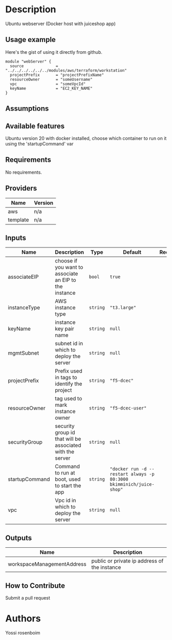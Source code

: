 # Description
Ubuntu webserver (Docker host with juiceshop app)
## Usage example

Here's the gist of using it directly from github.

```hcl
module "webServer" {
  source              = "../../../../../../modules/aws/terraform/workstation"
  projectPrefix       = "projectPrefixName"
  resourceOwner       = "someUsername"
  vpc                 = "someVpcId"
  keyName             = "EC2_KEY_NAME"
}
```

## Assumptions

## Available features

Ubuntu version 20 with docker installed, choose which container to run on it using the 'startupCommand' var

## Requirements

No requirements.

## Providers

| Name | Version |
|------|---------|
| aws | n/a |
| template | n/a |

## Inputs

| Name | Description | Type | Default | Required |
|------|-------------|------|---------|:--------:|
| associateEIP | choose if you want to associate an EIP to the instance | `bool` | `true` | no |
| instanceType | AWS instance type | `string` | `"t3.large"` | no |
| keyName | instance key pair name | `string` | `null` | no |
| mgmtSubnet | subnet id in which to deploy the server | `string` | `null` | no |
| projectPrefix | Prefix used in tags to identify the project | `string` | `"f5-dcec"` | no |
| resourceOwner | tag used to mark instance owner | `string` | `"f5-dcec-user"` | no |
| securityGroup | security group id that will be associated with the server | `string` | `null` | no |
| startupCommand | Command to run at boot, used to start the app | `string` | `"docker run -d --restart always -p 80:3000 bkimminich/juice-shop"` | no |
| vpc | Vpc id in which to deploy the server | `string` | `null` | no |

## Outputs

| Name | Description |
|------|-------------|
| workspaceManagementAddress | public or private ip address of the instance |

<!-- END OF PRE-COMMIT-TERRAFORM DOCS HOOK -->

## How to Contribute

Submit a pull request

# Authors
Yossi rosenboim
